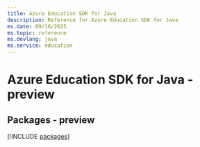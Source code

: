 ```yaml
---
title: Azure Education SDK for Java
description: Reference for Azure Education SDK for Java
ms.date: 09/16/2025
ms.topic: reference
ms.devlang: java
ms.service: education
---
```

# Azure Education SDK for Java - preview
## Packages - preview
[!INCLUDE [packages](education-index.md)]